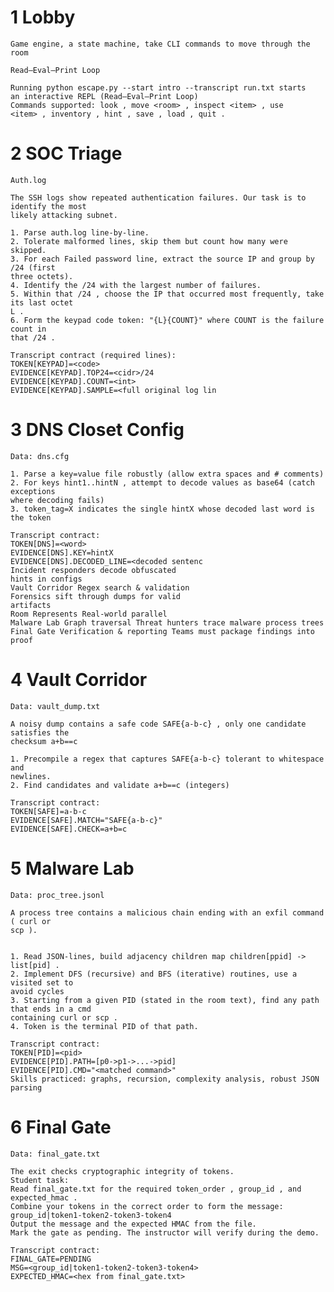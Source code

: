 
# 1 Lobby 
    Game engine, a state machine, take CLI commands to move through the room
    
    Read–Eval–Print Loop

    Running python escape.py --start intro --transcript run.txt starts
    an interactive REPL (Read–Eval–Print Loop)
    Commands supported: look , move <room> , inspect <item> , use
    <item> , inventory , hint , save , load , quit .

# 2 SOC Triage
    
    Auth.log

    The SSH logs show repeated authentication failures. Our task is to identify the most
    likely attacking subnet.

    1. Parse auth.log line-by-line.
    2. Tolerate malformed lines, skip them but count how many were skipped.
    3. For each Failed password line, extract the source IP and group by /24 (first
    three octets).
    4. Identify the /24 with the largest number of failures.
    5. Within that /24 , choose the IP that occurred most frequently, take its last octet
    L .
    6. Form the keypad code token: "{L}{COUNT}" where COUNT is the failure count in
    that /24 .

    Transcript contract (required lines):
    TOKEN[KEYPAD]=<code>
    EVIDENCE[KEYPAD].TOP24=<cidr>/24
    EVIDENCE[KEYPAD].COUNT=<int>
    EVIDENCE[KEYPAD].SAMPLE=<full original log lin




# 3 DNS Closet Config 
    
    Data: dns.cfg

    1. Parse a key=value file robustly (allow extra spaces and # comments)
    2. For keys hint1..hintN , attempt to decode values as base64 (catch exceptions
    where decoding fails)
    3. token_tag=X indicates the single hintX whose decoded last word is the token
    
    Transcript contract:
    TOKEN[DNS]=<word>
    EVIDENCE[DNS].KEY=hintX
    EVIDENCE[DNS].DECODED_LINE=<decoded sentenc
    Incident responders decode obfuscated
    hints in configs
    Vault Corridor Regex search & validation
    Forensics sift through dumps for valid
    artifacts
    Room Represents Real-world parallel
    Malware Lab Graph traversal Threat hunters trace malware process trees
    Final Gate Verification & reporting Teams must package findings into proof

# 4 Vault Corridor
   
    Data: vault_dump.txt 
    
    A noisy dump contains a safe code SAFE{a-b-c} , only one candidate satisfies the
    checksum a+b==c

    1. Precompile a regex that captures SAFE{a-b-c} tolerant to whitespace and
    newlines.
    2. Find candidates and validate a+b==c (integers)

    Transcript contract:
    TOKEN[SAFE]=a-b-c
    EVIDENCE[SAFE].MATCH="SAFE{a-b-c}"
    EVIDENCE[SAFE].CHECK=a+b=c

# 5 Malware Lab

    Data: proc_tree.jsonl

    A process tree contains a malicious chain ending with an exfil command ( curl or
    scp ).
    
    
    1. Read JSON-lines, build adjacency children map children[ppid] ->
    list[pid] .
    2. Implement DFS (recursive) and BFS (iterative) routines, use a visited set to
    avoid cycles
    3. Starting from a given PID (stated in the room text), find any path that ends in a cmd
    containing curl or scp .
    4. Token is the terminal PID of that path.

    Transcript contract:
    TOKEN[PID]=<pid>
    EVIDENCE[PID].PATH=[p0->p1->...->pid]
    EVIDENCE[PID].CMD="<matched command>"
    Skills practiced: graphs, recursion, complexity analysis, robust JSON parsing

#  6 Final Gate 
    
    Data: final_gate.txt

    The exit checks cryptographic integrity of tokens.
    Student task:
    Read final_gate.txt for the required token_order , group_id , and
    expected_hmac .
    Combine your tokens in the correct order to form the message:
    group_id|token1-token2-token3-token4
    Output the message and the expected HMAC from the file.
    Mark the gate as pending. The instructor will verify during the demo.

    Transcript contract:
    FINAL_GATE=PENDING
    MSG=<group_id|token1-token2-token3-token4>
    EXPECTED_HMAC=<hex from final_gate.txt> 

